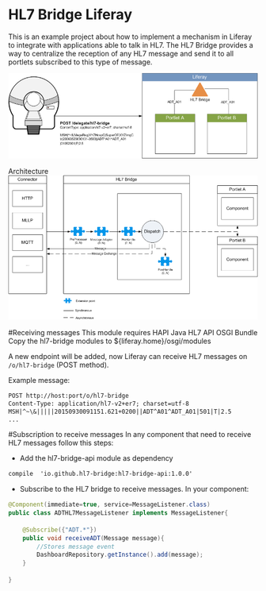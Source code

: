 # HL7 Bridge Liferay

This is an example project about how to implement a mechanism in Liferay to integrate with applications able to talk in HL7. The HL7 Bridge provides a way to centralize the reception of any HL7 message and send it to all portlets subscribed to this type of message.

![alt tag](https://raw.githubusercontent.com/jpenren/hl7-bridge-liferay/master/doc/images/HL7%20Bridge.png)

Architecture
![alt tag](https://raw.githubusercontent.com/jpenren/hl7-bridge-liferay/master/doc/images/HL7-Bridge-Architecture.png)

#Receiving messages
This module requires HAPI Java HL7 API OSGI Bundle
Copy the hl7-bridge modules to ${liferay.home}/osgi/modules

A new endpoint will be added, now Liferay can receive HL7 messages on `/o/hl7-bridge` (POST method).

Example message:
```
POST http://host:port/o/hl7-bridge
Content-Type: application/hl7-v2+er7; charset=utf-8
MSH|^~\&|||||20150930091151.621+0200||ADT^A01^ADT_A01|501|T|2.5
...
```

#Subscription to receive messages
In any component that need to receive HL7 messages follow this steps:
- Add the hl7-bridge-api module as dependency
```xml
compile  'io.github.hl7-bridge:hl7-bridge-api:1.0.0'
```

- Subscribe to the HL7 bridge to receive messages. In your component:
```java
@Component(immediate=true, service=MessageListener.class)
public class ADTHL7MessageListener implements MessageListener{
	
	@Subscribe({"ADT.*"})
	public void receiveADT(Message message){
		//Stores message event
		DashboardRepository.getInstance().add(message);
	}

}
```
